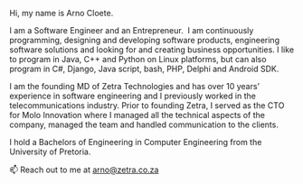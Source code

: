 Hi, my name is Arno Cloete.

I am a Software Engineer and an Entrepreneur.  I am continuously programming, designing and developing software products, engineering software solutions and looking for and creating business opportunities. I like to program in Java, C++ and Python on Linux platforms, but can also program in C#, Django, Java script, bash, PHP, Delphi and Android SDK.

I am the founding MD of Zetra Technologies and has over 10 years’ experience in software engineering and I previously worked in the telecommunications industry. Prior to founding Zetra, I served as the CTO for Molo Innovation where I managed all the technical aspects of the company, managed the team and handled communication to the clients.

I hold a Bachelors of Engineering in Computer Engineering from the University of Pretoria.

📫 Reach out to me at arno@zetra.co.za

